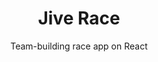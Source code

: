 ---
layout: default
modal-id: 5
img: jive-race.png
img-alt: Jive Race is a race app on React and the Jive Race API
title: Jive Race
subtitle: Team-building race app on React
description: Jive Race is built on the Jive Race API. Users can register for races and create and build teams of runners. Responsive design on custom-built React components.
project-date: still in development
framework: React, AWS
repository: jive-race
link: https://github.com/jestann/jive-race 
---